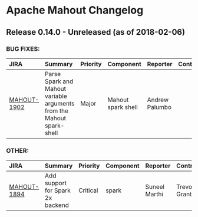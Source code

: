 
<!---
# Licensed to the Apache Software Foundation (ASF) under one
# or more contributor license agreements.  See the NOTICE file
# distributed with this work for additional information
# regarding copyright ownership.  The ASF licenses this file
# to you under the Apache License, Version 2.0 (the
# "License"); you may not use this file except in compliance
# with the License.  You may obtain a copy of the License at
#
#     http://www.apache.org/licenses/LICENSE-2.0
#
# Unless required by applicable law or agreed to in writing, software
# distributed under the License is distributed on an "AS IS" BASIS,
# WITHOUT WARRANTIES OR CONDITIONS OF ANY KIND, either express or implied.
# See the License for the specific language governing permissions and
# limitations under the License.
-->
# Apache Mahout Changelog

## Release 0.14.0 - Unreleased (as of 2018-02-06)



### BUG FIXES:

| JIRA | Summary | Priority | Component | Reporter | Contributor |
|:---- |:---- | :--- |:---- |:---- |:---- |
| [MAHOUT-1902](https://issues.apache.org/jira/browse/MAHOUT-1902) | Parse Spark and Mahout variable arguments from the Mahout spark-shell |  Major | Mahout spark shell | Andrew Palumbo |  |


### OTHER:

| JIRA | Summary | Priority | Component | Reporter | Contributor |
|:---- |:---- | :--- |:---- |:---- |:---- |
| [MAHOUT-1894](https://issues.apache.org/jira/browse/MAHOUT-1894) | Add support for Spark 2x backend |  Critical | spark | Suneel Marthi | Trevor Grant |


